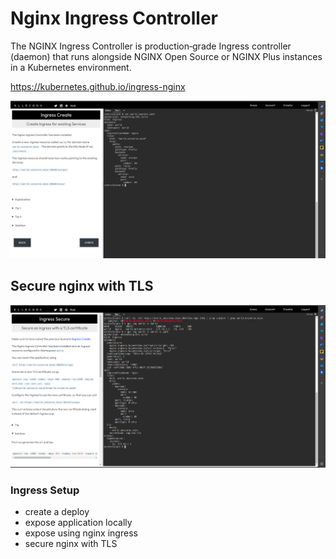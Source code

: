 # Nginx Ingress Controller

The NGINX Ingress Controller is production‑grade Ingress controller (daemon) that runs alongside NGINX Open Source or NGINX Plus instances in a Kubernetes environment.

https://kubernetes.github.io/ingress-nginx


![alt text](image-7.png)


## Secure nginx with TLS

![alt text](image-8.png)



### Ingress Setup
- create a deploy
- expose application locally
- expose using nginx ingress
- secure nginx with TLS
